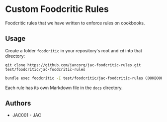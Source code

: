 Custom Foodcritic Rules
==========================
Foodcritic rules that we have written to enforce rules on cookbooks. 


Usage
-----
Create a folder `foodcritic` in your repository's root and `cd` into that directory:

```
git clone https://github.com/jancorg/jac-foodcritic-rules.git test/foodcritic/jac-foodcritic-rules
```
```bash
bundle exec foodcritic -I test/foodcritic/jac-foodcritic-rules COOKBOOK
```

Each rule has its own Markdown file in the `docs` directory.

Authors
-------
- JAC001 - JAC 

